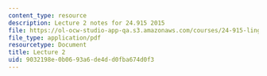 ```yaml
---
content_type: resource
description: Lecture 2 notes for 24.915 2015
file: https://ol-ocw-studio-app-qa.s3.amazonaws.com/courses/24-915-linguistic-phonetics-fall-2015/9032198e0b0693a6de4dd0fba674d0f3_MIT24_915F15_lec2.pdf
file_type: application/pdf
resourcetype: Document
title: Lecture 2
uid: 9032198e-0b06-93a6-de4d-d0fba674d0f3
---
```

